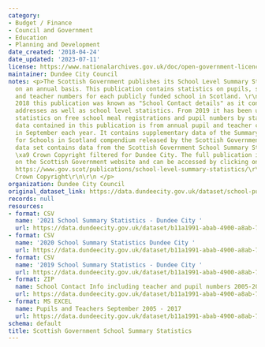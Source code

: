 ```yaml
---
category:
- Budget / Finance
- Council and Government
- Education
- Planning and Development
date_created: '2018-04-24'
date_updated: '2023-07-11'
license: https://www.nationalarchives.gov.uk/doc/open-government-licence/version/3/
maintainer: Dundee City Council
notes: <p>The Scottish Government publishes its School Level Summary Statistics publication
  on an annual basis. This publication contains statistics on pupils, school characteristics
  and teacher numbers for each publicly funded school in Scotland. \r\n\r\nUp until
  2018 this publication was known as "School Contact details" as it contained School
  addresses as well as school level statistics. From 2019 it has been updated to incorporate
  statistics on free school meal registrations and pupil numbers by stage.\r\n\r\nThe
  data contained in this publication is from annual pupil and teacher census conducted
  in September each year. It contains supplementary data of the Summary Statistics
  for Schools in Scotland compendium released by the Scottish Government. \r\n\r\nThis
  data set contains data from the Scottish Government School Summary Statistics Publication
  \xa9 Crown Copyright filtered for Dundee City. The full publication is available
  on the Scottish Government website and can be accessed by clicking on the link below
  https://www.gov.scot/publications/school-level-summary-statistics/\r\n\t\t\t\t\t\t\t\t\t\t\r\n\xa9
  Crown Copyright\r\n\r\n </p>
organization: Dundee City Council
original_dataset_link: https://data.dundeecity.gov.uk/dataset/school-pupil-rolls-and-fte-teachers
records: null
resources:
- format: CSV
  name: '2021 School Summary Statistics - Dundee City '
  url: https://data.dundeecity.gov.uk/dataset/b11a1991-abab-4900-a8ab-731239ada4ab/resource/d52eb623-aa5b-41de-a097-a91a9ef0e6aa/download/2021_-dundee_schools_data.csv
- format: CSV
  name: '2020 School Summary Statistics Dundee City '
  url: https://data.dundeecity.gov.uk/dataset/b11a1991-abab-4900-a8ab-731239ada4ab/resource/86385818-1e60-4f60-8148-f4b787054b99/download/2020_school_summary_dundee_data.csv
- format: CSV
  name: '2019 School Summary Statistics - Dundee City '
  url: https://data.dundeecity.gov.uk/dataset/b11a1991-abab-4900-a8ab-731239ada4ab/resource/547e2ec5-f273-49c5-af77-60759272dc63/download/2019_school_summary_dundee_data.csv
- format: ZIP
  name: School Contact Info including teacher and pupil numbers 2005-2018
  url: https://data.dundeecity.gov.uk/dataset/b11a1991-abab-4900-a8ab-731239ada4ab/resource/9999b612-6e50-4c9b-9fdf-7bfca6a5b312/download/total-pupils-and-teachers-sept-2005-2018.zip
- format: MS EXCEL
  name: Pupils and Teachers September 2005 - 2017
  url: https://data.dundeecity.gov.uk/dataset/b11a1991-abab-4900-a8ab-731239ada4ab/resource/b8d10c39-8dc8-4415-b795-553d11a0865e/download/total-pupils-and-teachers-sept-2017.xlsx
schema: default
title: Scottish Government School Summary Statistics
---
```

